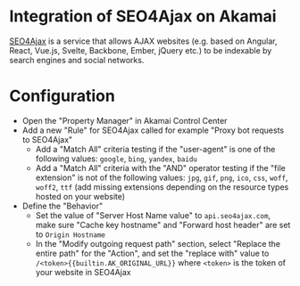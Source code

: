 # Integration of SEO4Ajax on Akamai

[SEO4Ajax](https://www.seo4ajax.com) is a service that allows AJAX websites
(e.g. based on Angular, React, Vue.js, Svelte, Backbone, Ember, jQuery etc.) to
be indexable by search engines and social networks.

# Configuration

- Open the "Property Manager" in ​Akamai Control Center​
- Add a new "Rule" for SEO4Ajax called for example "Proxy bot requests to SEO4Ajax"
  - Add a "Match All" criteria testing if the "user-agent" is one of the following values: `google`, `bing`, `yandex`, `baidu`
  - Add a "Match All" criteria with the "AND" operator testing if the "file extension" is not of the following values: `jpg`, `gif`, `png`, `ico`, `css`, `woff`, `woff2`, `ttf` (add missing extensions depending on the resource types hosted on your website)
- Define the "Behavior"
  - Set the value of "Server Host Name value" to `api.seo4ajax.com`, make sure "Cache key hostname" and "Forward host header" are set to `Origin Hostname`
  - In the "Modify outgoing request path" section, select "Replace the entire path" for the "Action", and set the "replace with" value to `/<token>{{builtin.AK_ORIGINAL_URL}}` where `<token>` is the token of your website in SEO4Ajax
